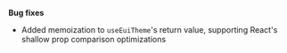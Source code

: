 **Bug fixes**

- Added memoization to `useEuiTheme`'s return value, supporting React's shallow prop comparison optimizations  
